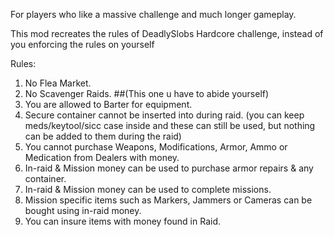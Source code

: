 For players who like a massive challenge and much longer gameplay.

This mod recreates the rules of DeadlySlobs Hardcore challenge, instead of you enforcing the rules on yourself

Rules:
1. No Flea Market.
2. No Scavenger Raids. ##(This one u have to abide yourself)
3. You are allowed to Barter for equipment.
4. Secure container cannot be inserted into during raid. (you can keep meds/keytool/sicc case inside and these can still be used, but nothing can be added to them during the raid)
5. You cannot purchase Weapons, Modifications, Armor, Ammo or Medication from Dealers with money.
6. In-raid & Mission money can be used to purchase armor repairs & any container.
7. In-raid & Mission money can be used to complete missions.
8. Mission specific items such as Markers, Jammers or Cameras can be bought using in-raid money.
9. You can insure items with money found in Raid.